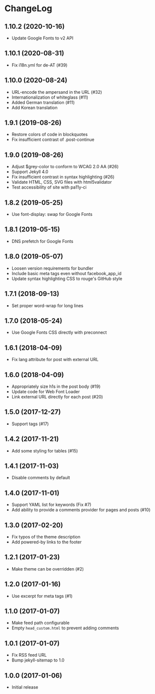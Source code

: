 # ChangeLog

## 1.10.2 (2020-10-16)

- Update Google Fonts to v2 API

## 1.10.1 (2020-08-31)

- Fix i18n.yml for de-AT (#39)

## 1.10.0 (2020-08-24)

- URL-encode the ampersand in the URL (#32)
- Internationalization of whiteglass (#11)
- Added German translation (#11)
- Add Korean translation

## 1.9.1 (2019-08-26)

- Restore colors of code in blockquotes
- Fix insufficient contrast of .post-continue

## 1.9.0 (2019-08-26)

- Adjust $grey-color to conform to WCAG 2.0 AA (#26)
- Support Jekyll 4.0
- Fix insufficient contrast in syntax highlighting (#26)
- Validate HTML, CSS, SVG files with html5validator
- Test accessibility of site with pa11y-ci

## 1.8.2 (2019-05-25)

- Use font-display: swap for Google Fonts

## 1.8.1 (2019-05-15)

- DNS prefetch for Google Fonts

## 1.8.0 (2019-05-07)

- Loosen version requirements for bundler
- Include basic meta tags even without facebook_app_id
- Update syntax highlighting CSS to rouge's GitHub style

## 1.7.1 (2018-09-13)

- Set proper word-wrap for long lines

## 1.7.0 (2018-05-24)

- Use Google Fonts CSS directly with preconnect

## 1.6.1 (2018-04-09)

- Fix lang attribute for post with external URL

## 1.6.0 (2018-04-09)

- Appropriately size h1s in the post body (#19)
- Update code for Web Font Loader
- Link external URL directly for each post (#20)

## 1.5.0 (2017-12-27)

- Support tags (#17)

## 1.4.2 (2017-11-21)

- Add some styling for tables (#15)

## 1.4.1 (2017-11-03)

- Disable comments by default

## 1.4.0 (2017-11-01)

- Support YAML list for keywords (Fix #7)
- Add ability to provide a comments provider for pages and posts (#10)

## 1.3.0 (2017-02-20)

- Fix typos of the theme description
- Add powered-by links to the footer

## 1.2.1 (2017-01-23)

- Make theme can be overridden (#2)

## 1.2.0 (2017-01-16)

- Use excerpt for meta tags (#1)

## 1.1.0 (2017-01-07)

- Make feed path configurable
- Empty `head_custom.html` to prevent adding comments

## 1.0.1 (2017-01-07)

- Fix RSS feed URL
- Bump jekyll-sitemap to 1.0

## 1.0.0 (2017-01-06)

- Initial release
